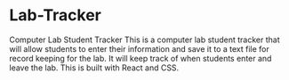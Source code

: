 # Lab-Tracker
Computer Lab Student Tracker
This is a computer lab student tracker that will allow students to enter their information and save it to a text file for record keeping for the lab. It will keep track of when students
enter and leave the lab. This is built with React and CSS.

